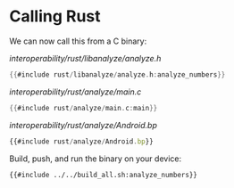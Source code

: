 # Calling Rust

We can now call this from a C binary:

_interoperability/rust/libanalyze/analyze.h_

```c
{{#include rust/libanalyze/analyze.h:analyze_numbers}}
```

_interoperability/rust/analyze/main.c_

```c
{{#include rust/analyze/main.c:main}}
```

_interoperability/rust/analyze/Android.bp_

```javascript
{{#include rust/analyze/Android.bp}}
```

Build, push, and run the binary on your device:

```shell
{{#include ../../build_all.sh:analyze_numbers}}
```